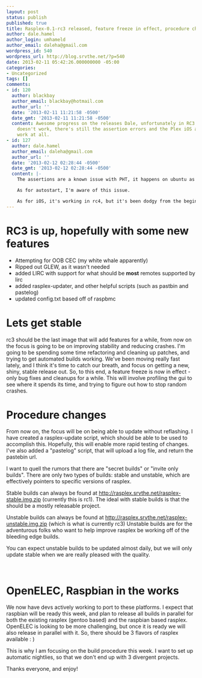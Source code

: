 ```yaml
---
layout: post
status: publish
published: true
title: Rasplex-0.1-rc3 released, feature freeze in effect, procedure changes
author: dale.hamel
author_login: umhameld
author_email: daleha@gmail.com
wordpress_id: 540
wordpress_url: http://blog.srvthe.net/?p=540
date: 2013-02-11 05:42:26.000000000 -05:00
categories:
- Uncategorized
tags: []
comments:
- id: 120
  author: blackbay
  author_email: blackbay@hotmail.com
  author_url: ''
  date: '2013-02-11 11:21:58 -0500'
  date_gmt: '2013-02-11 11:21:58 -0500'
  content: Awesome progress on the releases Dale, unfortunately in RC3 auto start
    doesn't work, there's still the assertion errors and the Plex iOS app remote doesn't
    work at all.
- id: 127
  author: dale.hamel
  author_email: daleha@gmail.com
  author_url: ''
  date: '2013-02-12 02:28:44 -0500'
  date_gmt: '2013-02-12 02:28:44 -0500'
  content: |-
    The assertions are a known issue with PHT, it happens on ubuntu as well.

    As for autostart, I'm aware of this issue.

    As for iOS, it's working in rc4, but it's been dodgy from the beginning. If you notice it doesn't work, try killing the iOS app and restarting it. If you find more bugs, please report them on https://trello.com/board/plex-on-raspberry-pi/510c4d34e1d17df66c00092a instead of here, so that we can keep them on the radar.
---
```

<h1>RC3 is up, hopefully with some new features</h1>
<ul>
	<li>Attempting for OOB CEC (my white whale apparently)</li>
	<li>Ripped out GLEW, as it wasn't needed</li>
	<li>added LIRC with support for what should be <strong>most</strong> remotes supported by lirc</li>
	<li>added rasplex-updater, and other helpful scripts (such as pastbin and pastelog)</li>
	<li>updated config.txt based off of raspbmc</li>
</ul>
<h1>Lets get stable</h1>
rc3 should be the last image that will add features for a while, from now on the focus is going to be on improving stability and reducing crashes. I'm going to be spending some time refactoring and cleaning up patches, and trying to get automated builds working. We've been moving really fast lately, and I think it's time to catch our breath, and focus on getting a new, shiny, stable release out. So, to this end, a feature freeze is now in effect - only bug fixes and cleanups for a while. This will involve profiling the gui to see where it spends its time, and trying to figure out how to stop random crashes.
<h1>Procedure changes</h1>
From now on, the focus will be on being able to update without reflashing. I have created a rasplex-update script, which should be able to be used to accomplish this. Hopefully, this will enable more rapid testing of changes. I've also added a "pastelog" script, that will upload a log file, and return the pastebin url.

I want to quell the rumors that there are "secret builds" or "invite only builds". There are only two types of builds: stable and unstable, which are effectively pointers to specific versions of rasplex.

Stable builds can always be found at <a href="http://rasplex.srvthe.net/rasplex-unstable.img.zip">http://rasplex.srvthe.net/rasplex-stable.img.zip</a> (currently this is rc1). The ideal with stable builds is that the should be a mostly releasable project.

Unstable builds can always be found at <a href="http://rasplex.srvthe.net/rasplex-unstable.img.zip">http://rasplex.srvthe.net/rasplex-unstable.img.zip</a> (which is what is currently rc3) Unstable builds are for the adventurous folks who want to help improve rasplex be working off of the bleeding edge builds.

You can expect unstable builds to be updated almost daily, but we will only update stable when we are really pleased with the quality.

&nbsp;
<h1>OpenELEC, Raspbian in the works</h1>
We now have devs actively working to port to these platforms. I expect that raspbian will be ready this week, and plan to release all builds in parallel for both the existing rasplex (gentoo based) and the raspbian based rasplex. OpenELEC is looking to be more challenging, but once it is ready we will also release in parallel with it. So, there should be 3 flavors of rasplex available : )

This is why I am focusing on the build procedure this week. I want to set up automatic nightlies, so that we don't end up with 3 divergent projects.

Thanks everyone, and enjoy!
